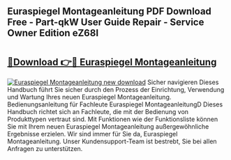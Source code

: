 ## Euraspiegel Montageanleitung PDF Download Free - Part-qkW User Guide Repair - Service Owner Edition eZ68I

# <h2><a href="http://df88mz.blite.top/?on=Euraspiegel+Montageanleitung">🔗Download 👉🔴 Euraspiegel Montageanleitung</a></h2>

[![Euraspiegel Montageanleitung new download](https://i.imgur.com/lujVjoI.png)](http://df88mz.blite.top/?on=Euraspiegel+Montageanleitung)
Sicher navigieren Dieses Handbuch führt Sie sicher durch den Prozess der Einrichtung, Verwendung und Wartung Ihres neuen Euraspiegel Montageanleitung. Bedienungsanleitung für Fachleute Euraspiegel MontageanleitungD Dieses Handbuch richtet sich an Fachleute, die mit der Bedienung von Produkttypen vertraut sind. Mit Funktionen wie der Funktionsliste können Sie mit Ihrem neuen Euraspiegel Montageanleitung außergewöhnliche Ergebnisse erzielen. Wir sind immer für Sie da, Euraspiegel Montageanleitung. Unser Kundensupport-Team ist bestrebt, Sie bei allen Anfragen zu unterstützen.
